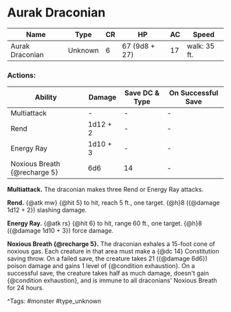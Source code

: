 # Aurak Draconian

| Name | Type | CR | HP | AC | Speed |
|------|------|----|----|----|-------|
| Aurak Draconian | Unknown | 6 | 67 (9d8 + 27) | 17 | walk: 35 ft. |

### Actions:

| Ability | Damage | Save DC & Type | On Successful Save |
|---------|--------|----------------|--------------------|
| Multiattack | - | - | - |
| Rend | 1d12 + 2 | - | - |
| Energy Ray | 1d10 + 3 | - | - |
| Noxious Breath {@recharge 5} | 6d6 | 14 | - |


**Multiattack.** The draconian makes three Rend or Energy Ray attacks.

**Rend.** {@atk mw} {@hit 5} to hit, reach 5 ft., one target. {@h}8 ({@damage 1d12 + 2}) slashing damage.

**Energy Ray.** {@atk rs} {@hit 6} to hit, range 60 ft., one target. {@h}8 ({@damage 1d10 + 3}) force damage.

**Noxious Breath {@recharge 5}.** The draconian exhales a 15-foot cone of noxious gas. Each creature in that area must make a {@dc 14} Constitution saving throw. On a failed save, the creature takes 21 ({@damage 6d6}) poison damage and gains 1 level of {@condition exhaustion}. On a successful save, the creature takes half as much damage, doesn't gain {@condition exhaustion}, and is immune to all draconians' Noxious Breath for 24 hours.

^Tags: #monster #type_unknown
